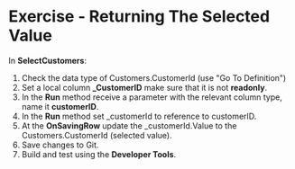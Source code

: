 ﻿# Exercise - Returning The Selected Value

In **SelectCustomers**:
1. Check the data type of Customers.CustomerId (use "Go To Definition")
2. Set a local column **_CustomerID** make sure that it is not **readonly**. 
3. In the **Run** method receive a parameter with the relevant column type, name it **customerID**.  
3. In the **Run** method set _customerId to reference to customerID.
4. At the **OnSavingRow** update the _customerId.Value to the Customers.CustomerId (selected value).
5. Save changes to Git.
6. Build and test using the **Developer Tools**.
